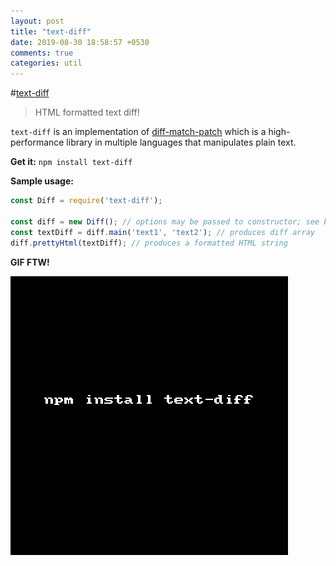 ```yaml
---
layout: post
title: "text-diff"
date: 2019-08-30 18:58:57 +0530
comments: true
categories: util
---
```


#[text-diff](https://www.npmjs.com/package/text-diff)
> HTML formatted text diff!

`text-diff` is an implementation of [diff-match-patch](https://github.com/google/diff-match-patch) which is a high-performance library in multiple languages that manipulates plain text.

__Get it:__ `npm install text-diff`

__Sample usage:__

```js
const Diff = require('text-diff');
 
const diff = new Diff(); // options may be passed to constructor; see below
const textDiff = diff.main('text1', 'text2'); // produces diff array
diff.prettyHtml(textDiff); // produces a formatted HTML string
```

__GIF FTW!__

![text-diff](/images/text-diff/text-diff.gif)
